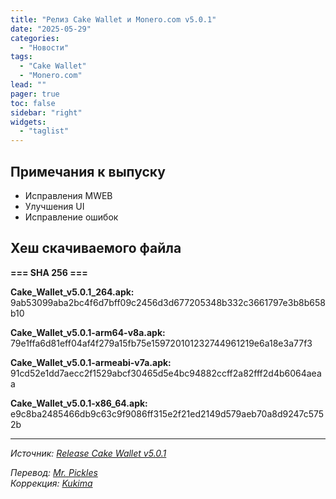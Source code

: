 ```yaml
---
title: "Релиз Cake Wallet и Monero.com v5.0.1"
date: "2025-05-29"
categories:
  - "Новости"
tags:
  - "Cake Wallet"
  - "Monero.com"
lead: ""
pager: true
toc: false
sidebar: "right"
widgets:
  - "taglist"
---
```


## Примечания к выпуску

- Исправления MWEB
- Улучшения UI
- Исправление ошибок

## Хеш скачиваемого файла

**=== SHA 256 ===**

**Cake_Wallet_v5.0.1_264.apk:**
9ab53099aba2bc4f6d7bff09c2456d3d677205348b332c3661797e3b8b658b10

**Cake_Wallet_v5.0.1-arm64-v8a.apk:**
79e1ffa6d81eff04af4f279a15fb75e159720101232744961219e6a18e3a77f3

**Cake_Wallet_v5.0.1-armeabi-v7a.apk:**
91cd52e1dd7aecc2f1529abcf30465d5e4bc94882ccff2a82fff2d4b6064aeaa

**Cake_Wallet_v5.0.1-x86_64.apk:**
e9c8ba2485466db9c63c9f9086ff315e2f21ed2149d579aeb70a8d9247c5752b

---

_Источник: [Release Cake Wallet v5.0.1](https://github.com/cake-tech/cake_wallet/releases/tag/v5.0.1)_

_Перевод: [Mr. Pickles](https://t.me/v1docq47)_  
_Коррекция: [Kukima](https://t.me/Kukima)_
